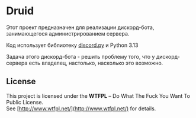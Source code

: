 # Druid
Этот проект предназначен для реализации дискорд-бота, занимающегося администрированием сервера.

Код использует библиотеку [discord.py](https://github.com/Rapptz/discord.py) и Python 3.13

Задача этого дискорд-бота - решить проблему того, что у дискорд-сервера есть владелец, настолько, насколько это возможно.

## License  
This project is licensed under the **WTFPL** – Do What The Fuck You Want To Public License.  
See [http://www.wtfpl.net/](http://www.wtfpl.net/) for details.  
